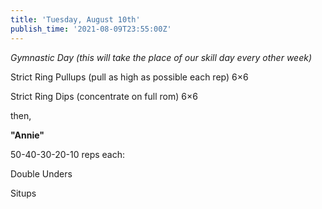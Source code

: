 ```yaml
---
title: 'Tuesday, August 10th'
publish_time: '2021-08-09T23:55:00Z'
---
```


*Gymnastic Day (this will take the place of our skill day every other
week)*

Strict Ring Pullups (pull as high as possible each rep) 6×6

Strict Ring Dips (concentrate on full rom) 6×6

then,

**"Annie"**

50-40-30-20-10 reps each:

Double Unders

Situps
